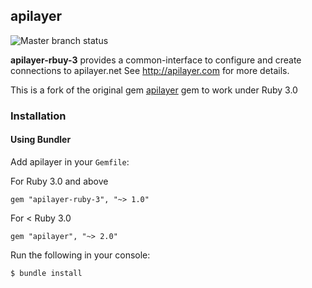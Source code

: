 ## apilayer

![Master branch status](https://github.com/github/docs/actions/workflows/main.yml/badge.svg)

**apilayer-rbuy-3** provides a common-interface to configure and create connections
to apilayer.net See http://apilayer.com for more details.

This is a fork of the original gem [apilayer](https://github.com/actfong/apilayer) gem to work under Ruby 3.0

### Installation

#### Using Bundler

Add apilayer in your `Gemfile`:

For Ruby 3.0 and above

    gem "apilayer-ruby-3", "~> 1.0"

For < Ruby 3.0

    gem "apilayer", "~> 2.0"

Run the following in your console:

    $ bundle install